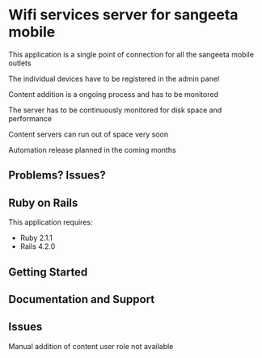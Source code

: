 Wifi services server for sangeeta mobile
================


This application is a single point of connection for all the sangeeta mobile outlets

The individual devices have to be registered in the admin panel

Content addition is a ongoing process and has to be monitored

The server has to be continuously monitored for disk space and performance

Content servers can run out of space very soon 

Automation release planned in the coming months

Problems? Issues?
-----------


Ruby on Rails
-------------

This application requires:

- Ruby 2.1.1
- Rails 4.2.0


Getting Started
---------------

Documentation and Support
-------------------------

Issues
-------------

Manual addition of content 
user role not available

